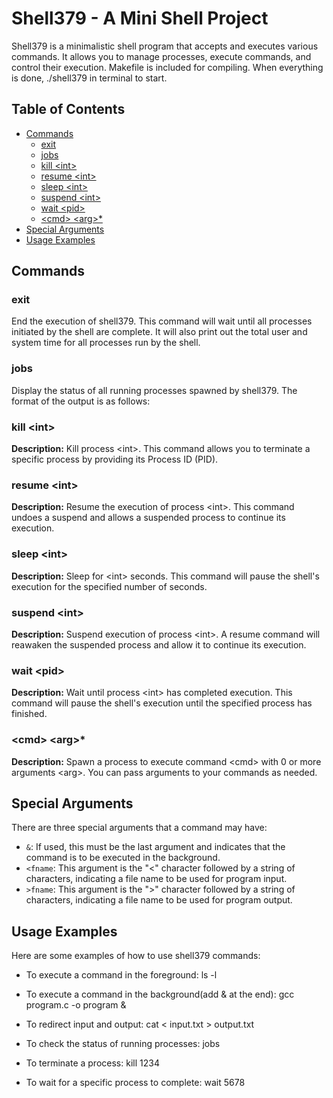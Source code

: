 # Shell379 - A Mini Shell Project

Shell379 is a minimalistic shell program that accepts and executes various commands. It allows you to manage processes, execute commands, and control their execution.
Makefile is included for compiling. When everything is done, ./shell379 in terminal to start. 

## Table of Contents

- [Commands](#commands)
  - [exit](#exit)
  - [jobs](#jobs)
  - [kill \<int\>](#kill-int)
  - [resume \<int\>](#resume-int)
  - [sleep \<int\>](#sleep-int)
  - [suspend \<int\>](#suspend-int)
  - [wait \<pid\>](#wait-pid)
  - [\<cmd\> \<arg\>*](#cmd-arg)
- [Special Arguments](#special-arguments)
- [Usage Examples](#usage-examples)

## Commands

### exit

End the execution of shell379. This command will wait until all processes initiated by the shell are complete. It will also print out the total user and system time for all processes run by the shell.

### jobs

Display the status of all running processes spawned by shell379. The format of the output is as follows:


### kill \<int\>

**Description:** Kill process \<int\>. This command allows you to terminate a specific process by providing its Process ID (PID).

### resume \<int\>

**Description:** Resume the execution of process \<int\>. This command undoes a suspend and allows a suspended process to continue its execution.

### sleep \<int\>

**Description:** Sleep for \<int\> seconds. This command will pause the shell's execution for the specified number of seconds.

### suspend \<int\>

**Description:** Suspend execution of process \<int\>. A resume command will reawaken the suspended process and allow it to continue its execution.

### wait \<pid\>

**Description:** Wait until process \<int\> has completed execution. This command will pause the shell's execution until the specified process has finished.

### \<cmd\> \<arg\>*

**Description:** Spawn a process to execute command \<cmd\> with 0 or more arguments \<arg\>. You can pass arguments to your commands as needed.

## Special Arguments

There are three special arguments that a command may have:

- `&`: If used, this must be the last argument and indicates that the command is to be executed in the background.
- `<fname`: This argument is the "<" character followed by a string of characters, indicating a file name to be used for program input.
- `>fname`: This argument is the ">" character followed by a string of characters, indicating a file name to be used for program output.

## Usage Examples

Here are some examples of how to use shell379 commands:

- To execute a command in the foreground:
ls -l


- To execute a command in the background(add & at the end):
gcc program.c -o program &


- To redirect input and output:
cat < input.txt > output.txt


- To check the status of running processes:
jobs


- To terminate a process:
kill 1234


- To wait for a specific process to complete:
wait 5678


